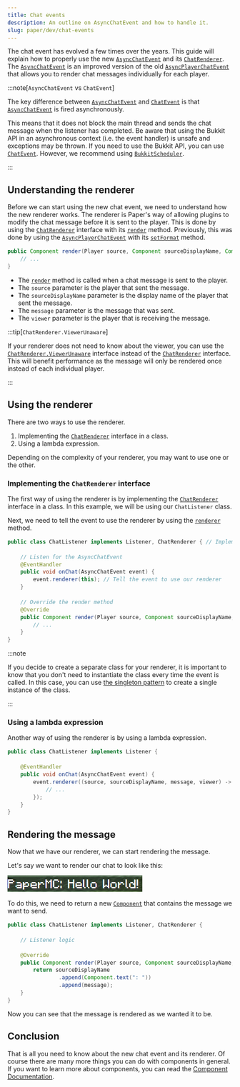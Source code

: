 ```yaml
---
title: Chat events
description: An outline on AsyncChatEvent and how to handle it.
slug: paper/dev/chat-events
---
```


The chat event has evolved a few times over the years.
This guide will explain how to properly use the new [`AsyncChatEvent`](jd:paper:io.papermc.paper.event.player.AsyncChatEvent)
and its [`ChatRenderer`](jd:paper:io.papermc.paper.chat.ChatRenderer).
The [`AsyncChatEvent`](jd:paper:io.papermc.paper.event.player.AsyncChatEvent)
is an improved version of the old [`AsyncPlayerChatEvent`](jd:paper:org.bukkit.event.player.AsyncPlayerChatEvent)
that allows you to render chat messages individually for each player.

:::note[`AsyncChatEvent` vs `ChatEvent`]

The key difference between [`AsyncChatEvent`](jd:paper:io.papermc.paper.event.player.AsyncChatEvent)
and [`ChatEvent`](jd:paper:io.papermc.paper.event.player.ChatEvent) is that
[`AsyncChatEvent`](jd:paper:io.papermc.paper.event.player.AsyncChatEvent) is fired asynchronously.

This means that it does not block the main thread and sends the chat message when the listener has completed.
Be aware that using the Bukkit API in an asynchronous context (i.e. the event handler) is unsafe and exceptions may be thrown.
If you need to use the Bukkit API, you can use [`ChatEvent`](jd:paper:io.papermc.paper.event.player.ChatEvent).
However, we recommend using [`BukkitScheduler`](../scheduler.mdx).

:::

## Understanding the renderer

Before we can start using the new chat event, we need to understand how the new renderer works.
The renderer is Paper's way of allowing plugins to modify the chat message before it is sent to the player.
This is done by using the [`ChatRenderer`](jd:paper:io.papermc.paper.chat.ChatRenderer) interface with its
[`render`](jd:paper:io.papermc.paper.chat.ChatRenderer#render(org.bukkit.entity.Player,net.kyori.adventure.text.Component,net.kyori.adventure.text.Component,net.kyori.adventure.audience.Audience))
method. Previously, this was done by using the [`AsyncPlayerChatEvent`](jd:paper:org.bukkit.event.player.AsyncPlayerChatEvent)
with its [`setFormat`](jd:paper:org.bukkit.event.player.AsyncPlayerChatEvent#setFormat(java.lang.String)) method.

```java title="ChatRenderer#render"
public Component render(Player source, Component sourceDisplayName, Component message, Audience viewer) {
    // ...
}
```

- The [`render`](jd:paper:io.papermc.paper.chat.ChatRenderer#render(org.bukkit.entity.Player,net.kyori.adventure.text.Component,net.kyori.adventure.text.Component,net.kyori.adventure.audience.Audience)) method is called when a chat message is sent to the player.
- The `source` parameter is the player that sent the message.
- The `sourceDisplayName` parameter is the display name of the player that sent the message.
- The `message` parameter is the message that was sent.
- The `viewer` parameter is the player that is receiving the message.

:::tip[`ChatRenderer.ViewerUnaware`]

If your renderer does not need to know about the viewer, you can use the
[`ChatRenderer.ViewerUnaware`](jd:paper:io.papermc.paper.chat.ChatRenderer$ViewerUnaware)
interface instead of the [`ChatRenderer`](jd:paper:io.papermc.paper.chat.ChatRenderer) interface.
This will benefit performance as the message will only be rendered once instead of each individual player.

:::

## Using the renderer

There are two ways to use the renderer.
1. Implementing the [`ChatRenderer`](jd:paper:io.papermc.paper.chat.ChatRenderer) interface in a class.
2. Using a lambda expression.

Depending on the complexity of your renderer, you may want to use one or the other.

### Implementing the `ChatRenderer` interface

The first way of using the renderer is by implementing the [`ChatRenderer`](jd:paper:io.papermc.paper.chat.ChatRenderer)
interface in a class. In this example, we will be using our `ChatListener` class.

Next, we need to tell the event to use the renderer by using the
[`renderer`](jd:paper:io.papermc.paper.event.player.AbstractChatEvent#renderer()) method.

```java title="ChatListener.java"
public class ChatListener implements Listener, ChatRenderer { // Implement the ChatRenderer and Listener interface

    // Listen for the AsyncChatEvent
    @EventHandler
    public void onChat(AsyncChatEvent event) {
        event.renderer(this); // Tell the event to use our renderer
    }

    // Override the render method
    @Override
    public Component render(Player source, Component sourceDisplayName, Component message, Audience viewer) {
        // ...
    }
}
```

:::note

If you decide to create a separate class for your renderer, it is important to know that you don't need to instantiate the class every time the event is called.
In this case, you can use [the singleton pattern](https://en.wikipedia.org/wiki/Singleton_pattern) to create a single instance of the class.

:::

### Using a lambda expression

Another way of using the renderer is by using a lambda expression.

```java title="ChatListener.java"
public class ChatListener implements Listener {

    @EventHandler
    public void onChat(AsyncChatEvent event) {
        event.renderer((source, sourceDisplayName, message, viewer) -> {
            // ...
        });
    }
}
```

## Rendering the message

Now that we have our renderer, we can start rendering the message.

Let's say we want to render our chat to look like this:

![](./assets/plain-message-rendering.png)

To do this, we need to return a new [`Component`](https://jd.advntr.dev/api/latest/net/kyori/adventure/text/Component.html) that contains the message we want to send.

```java title="ChatListener.java"
public class ChatListener implements Listener, ChatRenderer {

    // Listener logic

    @Override
    public Component render(Player source, Component sourceDisplayName, Component message, Audience viewer) {
        return sourceDisplayName
                .append(Component.text(": "))
                .append(message);
    }
}
```

Now you can see that the message is rendered as we wanted it to be.

## Conclusion

That is all you need to know about the new chat event and its renderer.
Of course there are many more things you can do with components in general.
If you want to learn more about components, you can read the [Component Documentation](https://docs.advntr.dev/text.html).
